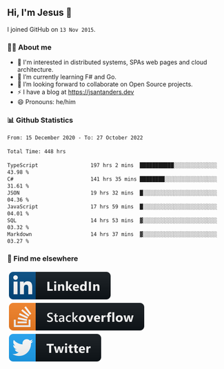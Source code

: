 ## Hi, I'm Jesus 👋

I joined GitHub on `13 Nov 2015`.

<!-- Talking about you -->

### 👨‍💻 About me

- 👦 I'm interested in distributed systems, SPAs web pages and cloud architecture.
- 🌱 I’m currently learning F# and Go.
- 👯 I’m looking forward to collaborate on Open Source projects.
- ⚡️ I have a blog at <https://jsantanders.dev>
- 😄 Pronouns: he/him

### 📊 Github Statistics

<!--START_SECTION:waka-->

```text
From: 15 December 2020 - To: 27 October 2022

Total Time: 448 hrs

TypeScript                 197 hrs 2 mins  ███████████░░░░░░░░░░░░░░   43.98 %
C#                         141 hrs 35 mins ████████░░░░░░░░░░░░░░░░░   31.61 %
JSON                       19 hrs 32 mins  █░░░░░░░░░░░░░░░░░░░░░░░░   04.36 %
JavaScript                 17 hrs 59 mins  █░░░░░░░░░░░░░░░░░░░░░░░░   04.01 %
SQL                        14 hrs 53 mins  ▓░░░░░░░░░░░░░░░░░░░░░░░░   03.32 %
Markdown                   14 hrs 37 mins  ▓░░░░░░░░░░░░░░░░░░░░░░░░   03.27 %
```

<!--END_SECTION:waka-->

### 📢 Find me elsewhere

<p>
  <a target="_blank" href="https://linkedin.com/in/jsantanders">
    <img src="https://github.com/jsantanders/jsantanders/blob/master/img/linkedin.svg" alt="LinkedIn" style="vertical-align:top; margin:4px">
  </a>
  
  <a target="_blank" href="https://stackoverflow.com/users/7318331/jesus-santander">
    <img src="https://github.com/jsantanders/jsantanders/blob/master/img/stackoverflow.svg" alt="StackOverflow" style="vertical-align:top; margin:4px">
  </a>
  
  <a target="_blank" href="http://twitter.com/jsantanders">
    <img src="https://github.com/jsantanders/jsantanders/blob/master/img/twitter.svg" alt="Twitter" style="vertical-align:top; margin:4px">
  </a>
</p>
